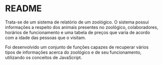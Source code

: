 # README

Trata-se de um sistema de relatório de um zoológico. O sistema possui informações a respeito dos animais presentes no zoológico, colaboradores, horários de funcionamento e uma tabela de preços que varia de acordo com a idade das pessoas que o visitam.

Foi desenvolvido um conjunto de funções capazes de recuperar vários tipos de informações acerca do zoológico e de seu funcionamento, utilizando os conceitos de JavaScript.
